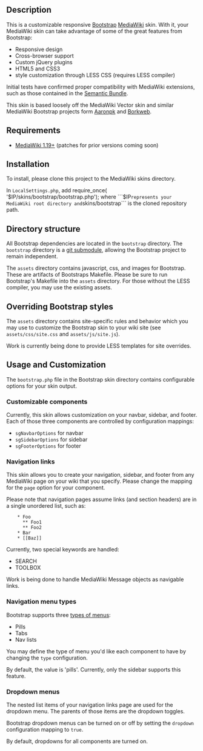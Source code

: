 ## Description ##
This is a customizable responsive [Bootstrap](https://github.com/twitter/bootstrap) [MediaWiki](http://www.mediawiki.org) skin.  With it, your MediaWiki skin can take advantage of some of the great features from Bootstrap:
* Responsive design
* Cross-browser support
* Custom jQuery plugins
* HTML5 and CSS3
* style customization through LESS CSS (requires LESS compiler)

Initial tests have confirmed proper compatibility with MediaWiki extensions, such as those contained in the [Semantic Bundle](http://www.mediawiki.org/wiki/SemanticBundle).

This skin is based loosely off the MediaWiki Vector skin and similar MediaWiki Bootstrap projects form [Aaronpk](https://github.com/aaronpk/Bootstrap-Skin) and [Borkweb](https://github.com/borkweb/bootstrap-mediawiki).

## Requirements ##
* [MediaWiki 1.19+](http://www.mediawiki.org/wiki/Download) (patches for prior versions coming soon)

## Installation ##
To install, please clone this project to the MediaWiki skins directory.

In ```LocalSettings.php```, add
    require_once( '$IP/skins/bootstrap/bootstrap.php');
where ```$IP``` represents your MediaWiki root directory and ```skins/bootstrap``` is the cloned repository path.

## Directory structure ##
All Bootstrap dependencies are located in the ```bootstrap``` directory.  The ```bootstrap``` directory is a [git submodule](http://git-scm.com/docs/git-submodule), allowing the Bootstrap project to remain independent.

The ```assets``` directory contains javascript, css, and images for Bootstrap.  These are artifacts of Bootstraps Makefile.  Please be sure to run Bootstrap's Makefile into the ```assets``` directory.  For those without the LESS compiler, you may use the existing assets. 

## Overriding Bootstrap styles ##
The ```assets``` directory contains site-specific rules and behavior which you may use to customize the Bootstrap skin to your wiki site (see ```assets/css/site.css``` and ```assets/js/site.js```).

Work is currently being done to provide LESS templates for site overrides.

## Usage and Customization ##
The ```bootstrap.php``` file in the Bootstrap skin directory contains configurable options for your skin output.

### Customizable components ###
Currently, this skin allows customization on your navbar, sidebar, and footer.  Each of those three components are controlled by configuration mappings:
* ```sgNavbarOptions``` for navbar
* ```sgSidebarOptions``` for sidebar
* ```sgFooterOptions``` for footer

### Navigation links ###
This skin allows you to create your navigation, sidebar, and footer from any MediaWiki page on your wiki that you specify.  Please change the mapping for the ```page``` option for your component.

Please note that navigation pages assume links (and section headers) are in a single unordered list, such as:
```
    * Foo
      ** Foo1
      ** Foo2
    * Bar
    * [[Baz]]
```

Currently, two special keywords are handled:
* SEARCH
* TOOLBOX

Work is being done to handle MediaWiki Message objects as navigable links.

### Navigation menu types ###
Bootstrap supports three [types of menus](http://twitter.github.com/bootstrap/components.html#navs): 
* Pills
* Tabs
* Nav lists

You may define the type of menu you'd like each component to have by changing the ```type``` configuration.  

By default, the value is 'pills'.  Currently, only the sidebar supports this feature.

### Dropdown menus ###
The nested list items of your navigation links page are used for the dropdown menu.  The parents of those items are the dropdown toggles.

Bootstrap dropdown menus can be turned on or off by setting the ```dropdown``` configuration mapping to ```true```. 

By default, dropdowns for all components are turned on.
